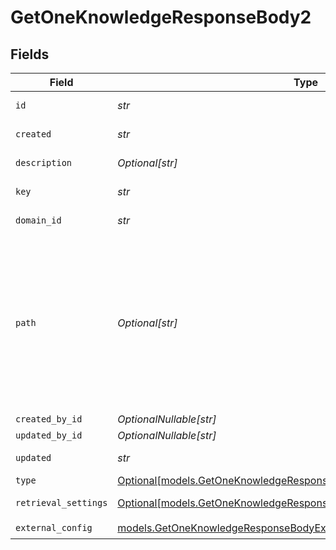 # GetOneKnowledgeResponseBody2


## Fields

| Field                                                                                                                                                                                                                                                                                          | Type                                                                                                                                                                                                                                                                                           | Required                                                                                                                                                                                                                                                                                       | Description                                                                                                                                                                                                                                                                                    | Example                                                                                                                                                                                                                                                                                        |
| ---------------------------------------------------------------------------------------------------------------------------------------------------------------------------------------------------------------------------------------------------------------------------------------------- | ---------------------------------------------------------------------------------------------------------------------------------------------------------------------------------------------------------------------------------------------------------------------------------------------- | ---------------------------------------------------------------------------------------------------------------------------------------------------------------------------------------------------------------------------------------------------------------------------------------------- | ---------------------------------------------------------------------------------------------------------------------------------------------------------------------------------------------------------------------------------------------------------------------------------------------- | ---------------------------------------------------------------------------------------------------------------------------------------------------------------------------------------------------------------------------------------------------------------------------------------------- |
| `id`                                                                                                                                                                                                                                                                                           | *str*                                                                                                                                                                                                                                                                                          | :heavy_check_mark:                                                                                                                                                                                                                                                                             | The unique identifier of the knowledge base.                                                                                                                                                                                                                                                   |                                                                                                                                                                                                                                                                                                |
| `created`                                                                                                                                                                                                                                                                                      | *str*                                                                                                                                                                                                                                                                                          | :heavy_check_mark:                                                                                                                                                                                                                                                                             | The creation date of the knowledge base.                                                                                                                                                                                                                                                       |                                                                                                                                                                                                                                                                                                |
| `description`                                                                                                                                                                                                                                                                                  | *Optional[str]*                                                                                                                                                                                                                                                                                | :heavy_minus_sign:                                                                                                                                                                                                                                                                             | The description of the knowledge base.                                                                                                                                                                                                                                                         |                                                                                                                                                                                                                                                                                                |
| `key`                                                                                                                                                                                                                                                                                          | *str*                                                                                                                                                                                                                                                                                          | :heavy_check_mark:                                                                                                                                                                                                                                                                             | The unique key of the knowledge base.                                                                                                                                                                                                                                                          |                                                                                                                                                                                                                                                                                                |
| `domain_id`                                                                                                                                                                                                                                                                                    | *str*                                                                                                                                                                                                                                                                                          | :heavy_check_mark:                                                                                                                                                                                                                                                                             | The project/domain ID of the knowledge base.                                                                                                                                                                                                                                                   |                                                                                                                                                                                                                                                                                                |
| `path`                                                                                                                                                                                                                                                                                         | *Optional[str]*                                                                                                                                                                                                                                                                                | :heavy_minus_sign:                                                                                                                                                                                                                                                                             | Entity storage path in the format: `project/folder/subfolder/...`<br/><br/>The first element identifies the project, followed by nested folders (auto-created as needed).<br/><br/>With project-based API keys, the first element is treated as a folder name, as the project is predetermined by the API key. | Default                                                                                                                                                                                                                                                                                        |
| `created_by_id`                                                                                                                                                                                                                                                                                | *OptionalNullable[str]*                                                                                                                                                                                                                                                                        | :heavy_minus_sign:                                                                                                                                                                                                                                                                             | N/A                                                                                                                                                                                                                                                                                            |                                                                                                                                                                                                                                                                                                |
| `updated_by_id`                                                                                                                                                                                                                                                                                | *OptionalNullable[str]*                                                                                                                                                                                                                                                                        | :heavy_minus_sign:                                                                                                                                                                                                                                                                             | N/A                                                                                                                                                                                                                                                                                            |                                                                                                                                                                                                                                                                                                |
| `updated`                                                                                                                                                                                                                                                                                      | *str*                                                                                                                                                                                                                                                                                          | :heavy_check_mark:                                                                                                                                                                                                                                                                             | The last update date of the knowledge base.                                                                                                                                                                                                                                                    |                                                                                                                                                                                                                                                                                                |
| `type`                                                                                                                                                                                                                                                                                         | [Optional[models.GetOneKnowledgeResponseBodyKnowledgeType]](../models/getoneknowledgeresponsebodyknowledgetype.md)                                                                                                                                                                             | :heavy_minus_sign:                                                                                                                                                                                                                                                                             | N/A                                                                                                                                                                                                                                                                                            |                                                                                                                                                                                                                                                                                                |
| `retrieval_settings`                                                                                                                                                                                                                                                                           | [Optional[models.GetOneKnowledgeResponseBodyKnowledgeRetrievalSettings]](../models/getoneknowledgeresponsebodyknowledgeretrievalsettings.md)                                                                                                                                                   | :heavy_minus_sign:                                                                                                                                                                                                                                                                             | The retrieval settings for the knowledge base.                                                                                                                                                                                                                                                 |                                                                                                                                                                                                                                                                                                |
| `external_config`                                                                                                                                                                                                                                                                              | [models.GetOneKnowledgeResponseBodyExternalConfig](../models/getoneknowledgeresponsebodyexternalconfig.md)                                                                                                                                                                                     | :heavy_check_mark:                                                                                                                                                                                                                                                                             | N/A                                                                                                                                                                                                                                                                                            |                                                                                                                                                                                                                                                                                                |